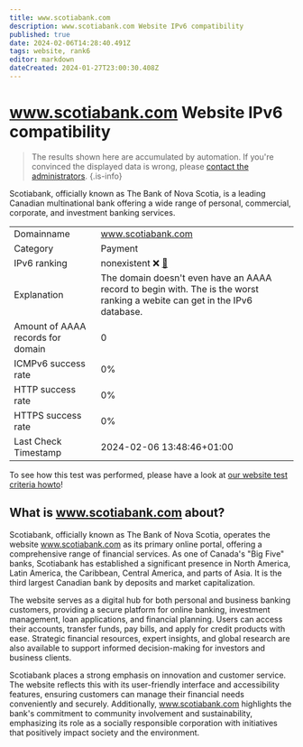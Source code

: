 ```yaml
---
title: www.scotiabank.com
description: www.scotiabank.com Website IPv6 compatibility
published: true
date: 2024-02-06T14:28:40.491Z
tags: website, rank6
editor: markdown
dateCreated: 2024-01-27T23:00:30.408Z
---
```


# www.scotiabank.com Website IPv6 compatibility

> The results shown here are accumulated by automation. If you're convinced the displayed data is wrong, please [contact the administrators](/howto/chat). 
{.is-info}

Scotiabank, officially known as The Bank of Nova Scotia, is a leading Canadian multinational bank offering a wide range of personal, commercial, corporate, and investment banking services.


|   |   |
| - | - |
| Domainname | www.scotiabank.com
| Category | Payment |
| IPv6 ranking | nonexistent :x: [🔗](/howto/ranking) |
| Explanation | The domain doesn't even have an AAAA record to begin with. The is the worst ranking a webite can get in the IPv6 database. |
| Amount of AAAA records for domain | 0 |
| ICMPv6 success rate | 0%|
| HTTP success rate | 0% |
| HTTPS success rate | 0% |
| Last Check Timestamp | 2024-02-06 13:48:46+01:00 |

To see how this test was performed, please have a look at [our website test criteria howto](/howto/testcriteria/website)!


## What is www.scotiabank.com about?
Scotiabank, officially known as The Bank of Nova Scotia, operates the website www.scotiabank.com as its primary online portal, offering a comprehensive range of financial services. As one of Canada's "Big Five" banks, Scotiabank has established a significant presence in North America, Latin America, the Caribbean, Central America, and parts of Asia. It is the third largest Canadian bank by deposits and market capitalization.

The website serves as a digital hub for both personal and business banking customers, providing a secure platform for online banking, investment management, loan applications, and financial planning. Users can access their accounts, transfer funds, pay bills, and apply for credit products with ease. Strategic financial resources, expert insights, and global research are also available to support informed decision-making for investors and business clients.

Scotiabank places a strong emphasis on innovation and customer service. The website reflects this with its user-friendly interface and accessibility features, ensuring customers can manage their financial needs conveniently and securely. Additionally, www.scotiabank.com highlights the bank's commitment to community involvement and sustainability, emphasizing its role as a socially responsible corporation with initiatives that positively impact society and the environment.


